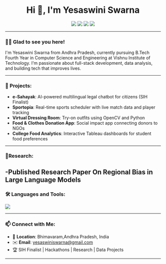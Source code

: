 

<h1 align="center">Hi 👋, I'm Yesaswini Swarna</h1>

<p align="center">
  <a href="https://github.com/yesaswiniswarna"><img src="https://img.shields.io/github/followers/yesaswiniswarna?label=Follow&style=social" /></a>
  <a href="https://www.linkedin.com/in/yesaswini-swarna-369124270/"><img src="https://img.shields.io/badge/LinkedIn-blue?logo=linkedin&logoColor=white" /></a>
  <a href="https://leetcode.com/u/Yesaswiniswarna/"><img src="https://img.shields.io/badge/LeetCode-orange?logo=leetcode&logoColor=white" /></a>
  <a href="https://www.geeksforgeeks.org/user/22pa1a05g2/"><img src="https://img.shields.io/badge/GeeksforGeeks-darkgreen?logo=geeksforgeeks&logoColor=white" /></a>
 
</p>

---

### 🙋‍♀️ Glad to see you here!

I'm Yesaswini Swarna from Andhra Pradesh, currently pursuing B.Tech Fourth Year in Computer Science and Engineering at Vishnu Institute of Technology. I'm passionate about full-stack development, data analysis, and building tech that improves lives.

---

### 🚀 Projects:

- **e-Sahayak**: AI-powered multilingual legal chatbot for citizens (SIH Finalist)
- **Sportopia**: Real-time sports scheduler with live match data and player tracking
- **Virtual Dressing Room**: Try-on outfits using OpenCV and Python
- **Food & Clothes Donation App**: Social impact app connecting donors to NGOs
- **College Food Analytics**: Interactive Tableau dashboards for student food preferences

---
### 📑Research:
-Published Research Paper On Regional Bias in Large Language Models
---
### 🛠️ Languages and Tools:

<p>
  <img src="https://skillicons.dev/icons?i=python,react,html,css,js,nodejs,mongodb,figma,github,java,docker,git,powerbi,nlp,llms,ai," />
</p>

---

### 📫 Connect with Me:

- 📍 **Location**: Bhimavaram,Andhra Pradesh, India  
- ✉️ **Email**: yesaswiniswarna@gmail.com  
- 🏆 SIH Finalist | Hackathons | Research | Data Projects

---
